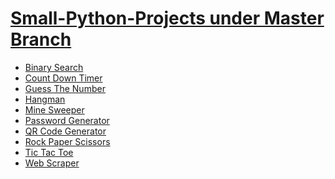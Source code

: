 <h1><a href='https://github.com/ShomariC888/Small-Python-Projects/tree/master'>Small-Python-Projects under Master Branch</a></h1>
<ul>
  <li><a href='https://github.com/ShomariC888/Small-Python-Projects/tree/master/BinarySearch'> Binary Search </a></li>
  <li><a href='https://github.com/ShomariC888/Small-Python-Projects/tree/master/CountDownTimer'> Count Down Timer </a></li>
  <li><a href='https://github.com/ShomariC888/Small-Python-Projects/tree/master/GuessTheNumber'> Guess The Number </a></li>
  <li><a href='https://github.com/ShomariC888/Small-Python-Projects/tree/master/Hangman'>Hangman </a></li>
  <li><a href='https://github.com/ShomariC888/Small-Python-Projects/tree/master/MineSweeperGame'> Mine Sweeper </a></li>
  <li><a href='https://github.com/ShomariC888/Small-Python-Projects/tree/master/PasswordGen'> Password Generator </a></li>
  <li><a href='https://github.com/ShomariC888/Small-Python-Projects/tree/master/QRCodeGen'> QR Code Generator </a></li>
  <li><a href='https://github.com/ShomariC888/Small-Python-Projects/tree/master/RenameFiles> Bulk File Renamer </a></li>
  <li><a href='https://github.com/ShomariC888/Small-Python-Projects/tree/master/RockPaperScissors> Rock Paper Scissors </a></li>
  <li><a href='https://github.com/ShomariC888/Small-Python-Projects/tree/master/Sudoko> Sudoku </a></li>
  <li><a href='https://github.com/ShomariC888/Small-Python-Projects/tree/master/TicTacToe> Tic Tac Toe </a></li>
  <li><a href='https://github.com/ShomariC888/Small-Python-Projects/tree/master/Weather> Weather Tracker </a></li>
  <li><a href='https://github.com/ShomariC888/Small-Python-Projects/tree/master/WebScraping> Web Scraper </a></li>
  



</ul>
